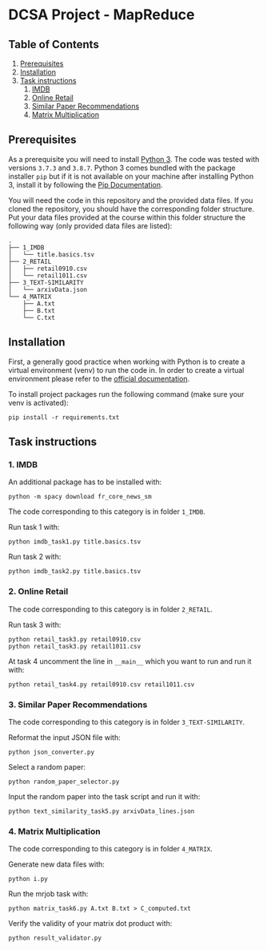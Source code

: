 # DCSA Project - MapReduce

## Table of Contents

1. [Prerequisites](#prerequisites)
2. [Installation](#installation)
3. [Task instructions](#task-instructions)
    1. [IMDB](#1.-imdb)
    2. [Online Retail](#2.-online-retail)
    3. [Similar Paper Recommendations](#3.-similar-paper-recommendations)
    4. [Matrix Multiplication](#4.-matrix-multiplication)

## Prerequisites

As a prerequisite you will need to install [Python 3](https://www.python.org/). The code was tested with
versions `3.7.3` and `3.8.7`. Python 3 comes bundled with the package installer `pip` but if it is not available on your
machine after installing Python 3, install it by following
the [Pip Documentation](https://pip.pypa.io/en/stable/installing/).

You will need the code in this repository and the provided data files. If you cloned the repository, you should have the
corresponding folder structure. Put your data files provided at the course within this folder structure the following
way (only provided data files are listed):

    .
    ├── 1_IMDB
    │   └── title.basics.tsv
    ├── 2_RETAIL
    │   ├── retail0910.csv
    │   └── retail1011.csv
    ├── 3_TEXT-SIMILARITY
    │   └── arxivData.json
    └── 4_MATRIX
        ├── A.txt
        ├── B.txt
        └── C.txt

## Installation

First, a generally good practice when working with Python is to create a virtual environment (venv) to run the code in.
In order to create a virtual environment please refer to
the [official documentation](https://docs.python.org/3.7/tutorial/venv.html).

To install project packages run the following command (make sure your venv is activated):
```
pip install -r requirements.txt
```

## Task instructions

### 1. IMDB

An additional package has to be installed with:
```
python -m spacy download fr_core_news_sm
```

The code corresponding to this category is in folder `1_IMDB`.

Run task 1 with:
```
python imdb_task1.py title.basics.tsv
```

Run task 2 with:
```
python imdb_task2.py title.basics.tsv
```

### 2. Online Retail

The code corresponding to this category is in folder `2_RETAIL`.

Run task 3 with:
```
python retail_task3.py retail0910.csv
python retail_task3.py retail1011.csv
```

At task 4 uncomment the line in `__main__` which you want to run and run it with:
```
python retail_task4.py retail0910.csv retail1011.csv
```

### 3. Similar Paper Recommendations

The code corresponding to this category is in folder `3_TEXT-SIMILARITY`.

Reformat the input JSON file with:
```
python json_converter.py
```

Select a random paper:
```
python random_paper_selector.py
```

Input the random paper into the task script and run it with:
```
python text_similarity_task5.py arxivData_lines.json
```

### 4. Matrix Multiplication

The code corresponding to this category is in folder `4_MATRIX`.

Generate new data files with:
```
python i.py
```

Run the mrjob task with:
```
python matrix_task6.py A.txt B.txt > C_computed.txt
```

Verify the validity of your matrix dot product with:
```
python result_validator.py
```

